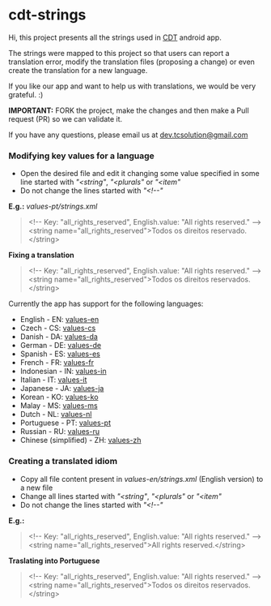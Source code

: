 # cdt-strings

Hi, this project presents all the strings used in [CDT](https://play.google.com/store/apps/details?id=tech.tcsolution.cdt) android app.

The strings were mapped to this project so that users can report a translation error, modify the translation files (proposing a change) or even create the translation for a new language.

If you like our app and want to help us with translations, we would be very grateful. :)

**IMPORTANT:** FORK the project, make the changes and then make a Pull request (PR) so we can validate it.  
  
If you have any questions, please email us at [dev.tcsolution@gmail.com](mailto:dev.tcsolution@gmail.com)  

### Modifying key values for a language

* Open the desired file and edit it changing some value specified in some line started with _"<string"_, _"<plurals"_ or _"<item"_
* Do not change the lines started with _"&lt;!--"_

**E.g.:** *values-pt/strings.xml*  
> &lt;!-- Key: "all_rights_reserved", English.value: "All rights reserved." --&gt;   
> &lt;string name="all_rights_reserved"&gt;Todos os direitos reservado.&lt;/string&gt;  

**Fixing a translation**   
> &lt;!-- Key: "all_rights_reserved", English.value: "All rights reserved." --&gt;   
> &lt;string name="all_rights_reserved"&gt;Todos os direitos reservados.&lt;/string&gt; 

Currently the app has support for the following languages:  

* English - EN: [values-en](./values-en/strings.xml)
* Czech - CS: [values-cs](./values-cs/strings.xml)
* Danish - DA: [values-da](./values-da/strings.xml)
* German - DE: [values-de](./values-de/strings.xml)
* Spanish - ES: [values-es](./values-es/strings.xml)
* French - FR: [values-fr](./values-fr/strings.xml)
* Indonesian - IN: [values-in](./values-in/strings.xml)
* Italian - IT: [values-it](./values-it/strings.xml)
* Japanese - JA: [values-ja](./values-ja/strings.xml)
* Korean - KO: [values-ko](./values-ko/strings.xml)
* Malay - MS: [values-ms](./values-ms/strings.xml)
* Dutch - NL: [values-nl](./values-nl/strings.xml)
* Portuguese - PT: [values-pt](./values-pt/strings.xml)
* Russian - RU: [values-ru](./values-ru/strings.xml)
* Chinese (simplified) - ZH: [values-zh](./values-zh/strings.xml)

### Creating a translated idiom

* Copy all file content present in *values-en/strings.xml* (English version) to a new file
* Change all lines started with _"<string"_, _"<plurals"_ or _"<item"_
* Do not change the lines started with _"&lt;!--"_

**E.g.:**  
> &lt;!-- Key: "all_rights_reserved", English.value: "All rights reserved." --&gt;   
> &lt;string name="all_rights_reserved"&gt;All rights reserved.&lt;/string&gt;  

**Traslating into Portuguese**  
> &lt;!-- Key: "all_rights_reserved", English.value: "All rights reserved." --&gt;   
> &lt;string name="all_rights_reserved"&gt;Todos os direitos reservados.&lt;/string&gt;  


